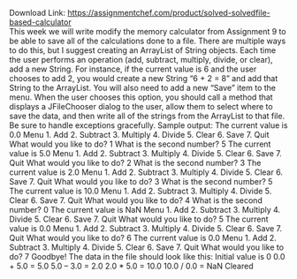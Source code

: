 Download Link: https://assignmentchef.com/product/solved-solvedfile-based-calculator
<br>
This week we will write modify the memory calculator from Assignment 9 to be able to save all of the calculations done to a file. There are multiple ways to do this, but I suggest creating an ArrayList of String objects. Each time the user performs an operation (add, subtract, multiply, divide, or clear), add a new String. For instance, if the current value is 6 and the user chooses to add 2, you would create a new String “6 + 2 = 8” and add that String to the ArrayList. You will also need to add a new “Save” item to the menu. When the user chooses this option, you should call a method that displays a JFileChooser dialog to the user, allow them to select where to save the data, and then write all of the strings from the ArrayList to that file. Be sure to handle exceptions gracefully. Sample output: The current value is 0.0 Menu 1. Add 2. Subtract 3. Multiply 4. Divide 5. Clear 6. Save 7. Quit What would you like to do? 1 What is the second number? 5 The current value is 5.0 Menu 1. Add 2. Subtract 3. Multiply 4. Divide 5. Clear 6. Save 7. Quit What would you like to do? 2 What is the second number? 3 The current value is 2.0 Menu 1. Add 2. Subtract 3. Multiply 4. Divide 5. Clear 6. Save 7. Quit What would you like to do? 3 What is the second number? 5 The current value is 10.0 Menu 1. Add 2. Subtract 3. Multiply 4. Divide 5. Clear 6. Save 7. Quit What would you like to do? 4 What is the second number? 0 The current value is NaN Menu 1. Add 2. Subtract 3. Multiply 4. Divide 5. Clear 6. Save 7. Quit What would you like to do? 5 The current value is 0.0 Menu 1. Add 2. Subtract 3. Multiply 4. Divide 5. Clear 6. Save 7. Quit What would you like to do? 6 The current value is 0.0 Menu 1. Add 2. Subtract 3. Multiply 4. Divide 5. Clear 6. Save 7. Quit What would you like to do? 7 Goodbye! The data in the file should look like this: Initial value is 0 0.0 + 5.0 = 5.0 5.0 – 3.0 = 2.0 2.0 * 5.0 = 10.0 10.0 / 0.0 = NaN Cleared